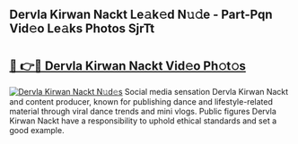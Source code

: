 ## Dervla Kirwan Nackt Le𝚊k𝚎d N𝚞𝚍e - Part-Pqn Vid𝚎o Le𝚊ks Photos SjrTt

# <h2><a href="http://fb27099.evod.top/?m=Dervla+Kirwan+Nackt">🔗 👉🔴 Dervla Kirwan Nackt Vid𝚎o Ph𝚘t𝚘s</a></h2>

[![Dervla Kirwan Nackt N𝚞d𝚎s](https://i.imgur.com/8V9OHl7.gif)](http://fb27099.evod.top/?m=Dervla+Kirwan+Nackt)
Social media sensation Dervla Kirwan Nackt and content producer, known for publishing dance and lifestyle-related material through viral dance trends and mini vlogs. Public figures Dervla Kirwan Nackt have a responsibility to uphold ethical standards and set a good example. 
